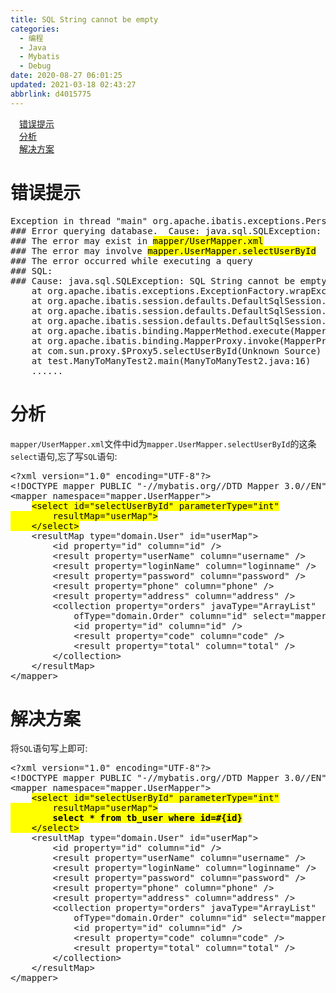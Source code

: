 ```yaml
---
title: SQL String cannot be empty
categories: 
  - 编程
  - Java
  - Mybatis
  - Debug
date: 2020-08-27 06:01:25
updated: 2021-03-18 02:43:27
abbrlink: d4015775
---
```

<div id='my_toc'><a href="/blog/d4015775/#错误提示" class="header_1">错误提示</a>&nbsp;<br><a href="/blog/d4015775/#分析" class="header_1">分析</a>&nbsp;<br><a href="/blog/d4015775/#解决方案" class="header_1">解决方案</a>&nbsp;<br></div>
<style>.header_1{margin-left: 1em;}.header_2{margin-left: 2em;}.header_3{margin-left: 3em;}.header_4{margin-left: 4em;}.header_5{margin-left: 5em;}.header_6{margin-left: 6em;}</style>
<!--more-->
<script>if (navigator.platform.search('arm')==-1){document.getElementById('my_toc').style.display = 'none';}var e,p = document.getElementsByTagName('p');while (p.length>0) {e = p[0];e.parentElement.removeChild(e);}</script>

<!--end-->
# 错误提示
<pre>
Exception in thread "main" org.apache.ibatis.exceptions.PersistenceException: 
&#35;&#35;&#35; Error querying database.  Cause: java.sql.SQLException: <mark>SQL String cannot be empty</mark>
&#35;&#35;&#35; The error may exist in <mark>mapper/UserMapper.xml</mark>
&#35;&#35;&#35; The error may involve <mark>mapper.UserMapper.selectUserById</mark>
&#35;&#35;&#35; The error occurred while executing a query
&#35;&#35;&#35; SQL: 
&#35;&#35;&#35; Cause: java.sql.SQLException: SQL String cannot be empty
	at org.apache.ibatis.exceptions.ExceptionFactory.wrapException(ExceptionFactory.java:30)
	at org.apache.ibatis.session.defaults.DefaultSqlSession.selectList(DefaultSqlSession.java:149)
	at org.apache.ibatis.session.defaults.DefaultSqlSession.selectList(DefaultSqlSession.java:140)
	at org.apache.ibatis.session.defaults.DefaultSqlSession.selectOne(DefaultSqlSession.java:76)
	at org.apache.ibatis.binding.MapperMethod.execute(MapperMethod.java:87)
	at org.apache.ibatis.binding.MapperProxy.invoke(MapperProxy.java:57)
	at com.sun.proxy.$Proxy5.selectUserById(Unknown Source)
	at test.ManyToManyTest2.main(ManyToManyTest2.java:16)
    ......
</pre>

# 分析
`mapper/UserMapper.xml`文件中id为`mapper.UserMapper.selectUserById`的这条`select`语句,忘了写`SQL`语句:

<pre>
&lt;?xml version="1.0" encoding="UTF-8"?&gt;
&lt;!DOCTYPE mapper PUBLIC "-//mybatis.org//DTD Mapper 3.0//EN" "http://mybatis.org/dtd/mybatis-3-mapper.dtd"&gt;
&lt;mapper namespace="mapper.UserMapper"&gt;
    <mark>&lt;select id="selectUserById" parameterType="int"
        resultMap="userMap"&gt;
    &lt;/select&gt;</mark>
    &lt;resultMap type="domain.User" id="userMap"&gt;
        &lt;id property="id" column="id" /&gt;
        &lt;result property="userName" column="username" /&gt;
        &lt;result property="loginName" column="loginname" /&gt;
        &lt;result property="password" column="password" /&gt;
        &lt;result property="phone" column="phone" /&gt;
        &lt;result property="address" column="address" /&gt;
        &lt;collection property="orders" javaType="ArrayList"
            ofType="domain.Order" column="id" select="mapper.OrderMapper.selectOrdersByUserId"&gt;
            &lt;id property="id" column="id" /&gt;
            &lt;result property="code" column="code" /&gt;
            &lt;result property="total" column="total" /&gt;
        &lt;/collection&gt;
    &lt;/resultMap&gt;
&lt;/mapper&gt;
</pre>

# 解决方案
将`SQL`语句写上即可:
<pre>
&lt;?xml version="1.0" encoding="UTF-8"?&gt;
&lt;!DOCTYPE mapper PUBLIC "-//mybatis.org//DTD Mapper 3.0//EN" "http://mybatis.org/dtd/mybatis-3-mapper.dtd"&gt;
&lt;mapper namespace="mapper.UserMapper"&gt;
    <mark>&lt;select id="selectUserById" parameterType="int"
        resultMap="userMap"&gt;
        <strong>select * from tb_user where id=&#35;{id}</strong>
    &lt;/select&gt;</mark>
    &lt;resultMap type="domain.User" id="userMap"&gt;
        &lt;id property="id" column="id" /&gt;
        &lt;result property="userName" column="username" /&gt;
        &lt;result property="loginName" column="loginname" /&gt;
        &lt;result property="password" column="password" /&gt;
        &lt;result property="phone" column="phone" /&gt;
        &lt;result property="address" column="address" /&gt;
        &lt;collection property="orders" javaType="ArrayList"
            ofType="domain.Order" column="id" select="mapper.OrderMapper.selectOrdersByUserId"&gt;
            &lt;id property="id" column="id" /&gt;
            &lt;result property="code" column="code" /&gt;
            &lt;result property="total" column="total" /&gt;
        &lt;/collection&gt;
    &lt;/resultMap&gt;
&lt;/mapper&gt;
</pre>
